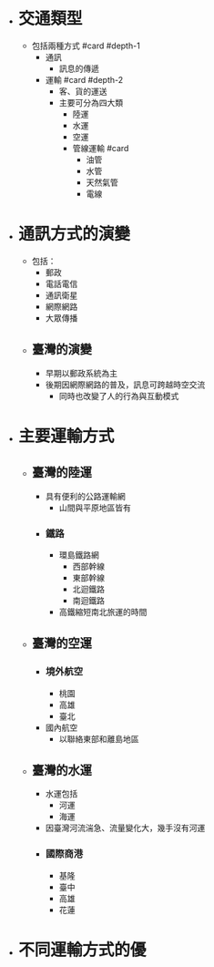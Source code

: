 - # 交通類型
	- 包括兩種方式 #card #depth-1
		- 通訊
			- 訊息的傳遞
		- 運輸 #card #depth-2
			- 客、貨的運送
			- 主要可分為四大類
				- 陸運
				- 水運
				- 空運
				- 管線運輸 #card
					- 油管
					- 水管
					- 天然氣管
					- 電線
- # 通訊方式的演變
	- 包括：
		- 郵政
		- 電話電信
		- 通訊衛星
		- 網際網路
		- 大眾傳播
	- ## 臺灣的演變
		- 早期以郵政系統為主
		- 後期因網際網路的普及，訊息可跨越時空交流
			- 同時也改變了人的行為與互動模式
- # 主要運輸方式
	- ## 臺灣的陸運
		- 具有便利的公路運輸網
			- 山間與平原地區皆有
		- ### 鐵路
			- 環島鐵路網
				- 西部幹線
				- 東部幹線
				- 北迴鐵路
				- 南迴鐵路
			- 高鐵縮短南北旅運的時間
	- ## 臺灣的空運
		- ### 境外航空
			- 桃園
			- 高雄
			- 臺北
		- 國內航空
			- 以聯絡東部和離島地區
	- ## 臺灣的水運
		- 水運包括
			- 河運
			- 海運
		- 因臺灣河流湍急、流量變化大，幾手沒有河運
		- ### 國際商港
			- 基隆
			- 臺中
			- 高雄
			- 花蓮
- # 不同運輸方式的優
